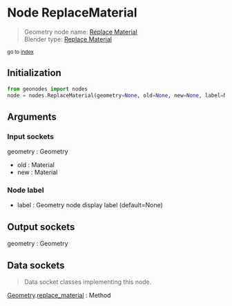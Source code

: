 
# Node ReplaceMaterial

> Geometry node name: [Replace Material](https://docs.blender.org/manual/en/latest/modeling/geometry_nodes/material/replace_material.html)<br>
  Blender type: [Replace Material](https://docs.blender.org/api/current/bpy.types.GeometryNodeReplaceMaterial.html)
  
<sub>go to [index](/docs/index.md)</sub>

## Initialization

```python
from geonodes import nodes
node = nodes.ReplaceMaterial(geometry=None, old=None, new=None, label=None)
```



## Arguments


### Input sockets

geometry : Geometry
- old : Material
- new : Material

### Node label

- label : Geometry node display label (default=None)

## Output sockets

geometry : Geometry

## Data sockets

> Data socket classes implementing this node.
  
[Geometry](/docs/sockets/Geometry.md).[replace_material](/docs/sockets/Geometry.md#replace_material) : Method

